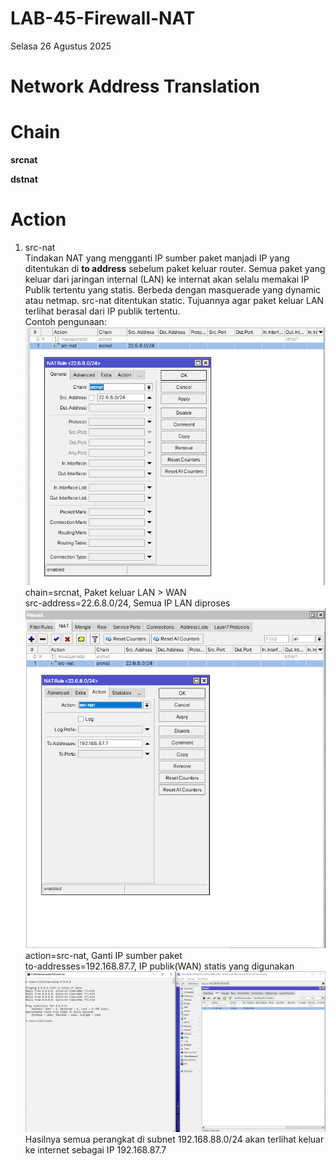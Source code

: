 # LAB-45-Firewall-NAT
Selasa 26 Agustus 2025  
  
# Network Address Translation  
  
  
# Chain  
  **srcnat**  
    
  **dstnat**  
  
# Action
  1. src-nat  
     Tindakan NAT yang mengganti IP sumber paket manjadi IP yang ditentukan di **to address** sebelum paket keluar router. Semua paket yang keluar dari jaringan internal (LAN) ke internat akan selalu memakai IP Publik tertentu yang statis. Berbeda dengan masquerade yang dynamic atau netmap. src-nat ditentukan static. Tujuannya agar paket keluar LAN terlihat berasal dari IP publik tertentu.  
     Contoh pengunaan:  
![](IMAGES/srcaddress.png)  
     chain=srcnat, Paket keluar LAN > WAN  
     src-address=22.6.8.0/24, Semua IP LAN diproses  
![](IMAGES/srcaddresslanjutpartduasoalnyarame.png)  
     action=src-nat, Ganti IP sumber paket  
     to-addresses=192.168.87.7, IP publik(WAN) statis yang digunakan  
![](IMAGES/bisaterkoneksikeinternettanpamasqueradecumanminesnyaipnyaharusjangangantigantisolanyastatisjadinantiharusdiubahlagikaloganti.png)  
     Hasilnya semua perangkat di subnet 192.168.88.0/24 akan terlihat keluar ke internet sebagai IP 192.168.87.7  
     
